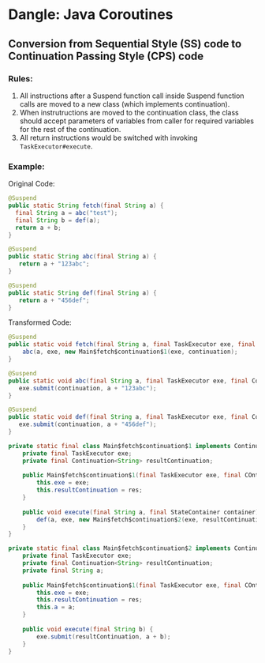 # Dangle: Java Coroutines
## Conversion from Sequential Style (SS) code to Continuation Passing Style (CPS) code

### Rules:

1. All instructions after a Suspend function call inside Suspend function calls are moved to a new class (which implements continuation).
2. When instrutructions are moved to the continuation class, the class should accept parameters of variables from caller for required variables for the rest of the continuation.
3. All return instructions would be switched with invoking `TaskExecutor#execute`.


### Example:

Original Code:
```java
@Suspend
public static String fetch(final String a) {
  final String a = abc("test");
  final String b = def(a);
  return a + b;
}

@Suspend
public static String abc(final String a) {
   return a + "123abc";
}

@Suspend
public static String def(final String a) {
   return a + "456def";
}
```

Transformed Code:
```java
@Suspend
public static void fetch(final String a, final TaskExecutor exe, final Continuation<String> continuation) {
    abc(a, exe, new Main$fetch$continuation$1(exe, continuation);
}

@Suspend
public static void abc(final String a, final TaskExecutor exe, final Continuation<String> continuation) {
   exe.submit(continuation, a + "123abc");
}

@Suspend
public static void def(final String a, final TaskExecutor exe, final Continuation<String> continuation) {
   exe.submit(continuation, a + "456def");
}

private static final class Main$fetch$continuation$1 implements Continuation<String> {
    private final TaskExecutor exe;
    private final Continuation<String> resultContinuation;
    
    public Main$fetch$continuation$1(final TaskExecutor exe, final COntinuation<String> res) {
        this.exe = exe;
        this.resultContinuation = res;
    }
    
    public void execute(final String a, final StateContainer container) {
        def(a, exe, new Main$fetch$continuation$2(exe, resultContinuation, a));
    }
}

private static final class Main$fetch$continuation$2 implements Continuation<String> {
    private final TaskExecutor exe;
    private final Continuation<String> resultContinuation;
    private final String a;
    
    public Main$fetch$continuation$1(final TaskExecutor exe, final COntinuation<String> res, final String a) {
        this.exe = exe;
        this.resultContinuation = res;
        this.a = a;
    }
    
    public void execute(final String b) {
        exe.submit(resultContinuation, a + b);
    }
}
```
